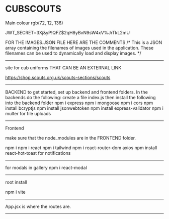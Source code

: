 # CUBSCOUTS
Main colour rgb(72, 12, 136)

JWT_SECRET=3Xj&yP!QFZ$2qH8yBvN9sW4xV%JrTkL2mU

FOR THE IMAGES.JSON FILE HERE ARE THE COMMENTS
/*
  This is a JSON array containing the filenames of images used in the application.
  These filenames can be used to dynamically load and display images.
*/

---------------------------------------------------------------
site for cub uniforms THAT CAN BE AN EXTERNAL LINK

https://shop.scouts.org.uk/scouts-sections/scouts

-----------------------------------------------------
BACKEND
to get started, set up backend and frontend folders. In the backends do the following: 
create a file index.js
then install the following into the backend folder
npm i express
npm i mongoose
npm i cors
npm install bcryptjs
npm install jsonwebtoken
npm install express-validator 
npm i multer for file uploads

-------------------------------------------
Frontend

 

make sure that the node_modules are in the FRONTEND folder.


npm i 
npm i react
npm i tailwind
npm i react-router-dom axios
npm install react-hot-toast for notifications

--------------------------------------------------
for modals in gallery
npm i react-modal


--------------------------------------------------

root install

npm i vite

-----------------------------------
App.jsx is where the routes are.

-----------------------------------